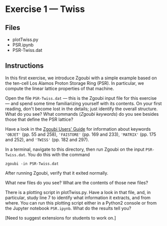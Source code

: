# Exercise 1 — Twiss

## Files

* plotTwiss.py
* PSR.ipynb
* PSR-Twiss.dat

## Instructions

In this first exercise, we introduce Zgoubi with a simple example based
on the ten-cell Los Alamos Proton Storage Ring (PSR). In particular, we
compute the linear lattice properties of that machine.

Open the file `PSR-Twiss.dat` — this is the Zgoubi input file for this
exercise — and spend some time familiarizing yourself with its contents.
On your first reading, don't become lost in the details; just identify
the overall structure. What do you see? What commands (_Zgoubi keywords_)
do you see besides those that define the PSR lattice?

Have a look in the [Zgoubi Users' Guide](https://github.com/radiasoft/Zgoubi-Workshop/blob/master/Zgoubi.pdf)
for information about keywords
`'OBJET'` (pp. 55 and 258),
`'FAISTORE'` (pp. 169 and 233),
`'MATRIX'` (pp. 175 and 252),
and `'TWISS'` (pp. 182 and 297).

In a terminal, navigate to this directory, then run Zgoubi on the input
`PSR-Twiss.dat`. You do this with the command
```
zgoubi -in PSR-Twiss.dat
```
After running Zgoubi, verify that it exited normally. 

What new files do you see? What are the contents of those new files?

There is a plotting script in plotTwiss.py. Have a look in that file,
and, in particular, study line 7 to identify what information it
extracts, and from where. You can run this plotting script either in
a Python2 console or from the Jupyter notebook `PSR.ipynb`. What do
the results tell you?

[Need to suggest extensions for students to work on.]